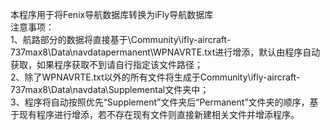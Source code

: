 本程序用于将Fenix导航数据库转换为iFly导航数据库  
注意事项：  
1、航路部分的数据将直接基于\Community\ifly-aircraft-737max8\Data\navdatapermanent\WPNAVRTE.txt进行增添，默认由程序自动获取，如果程序获取不到请自行指定该文件路径；  
2、除了WPNAVRTE.txt以外的所有文件将生成于Community\ifly-aircraft-737max8\Data\navdata\Supplemental文件夹中；  
3、程序将自动按照优先“Supplement”文件夹后“Permanent”文件夹的顺序，基于现有程序进行增添，若不存在现有文件则直接新建相关文件并增添程序。

